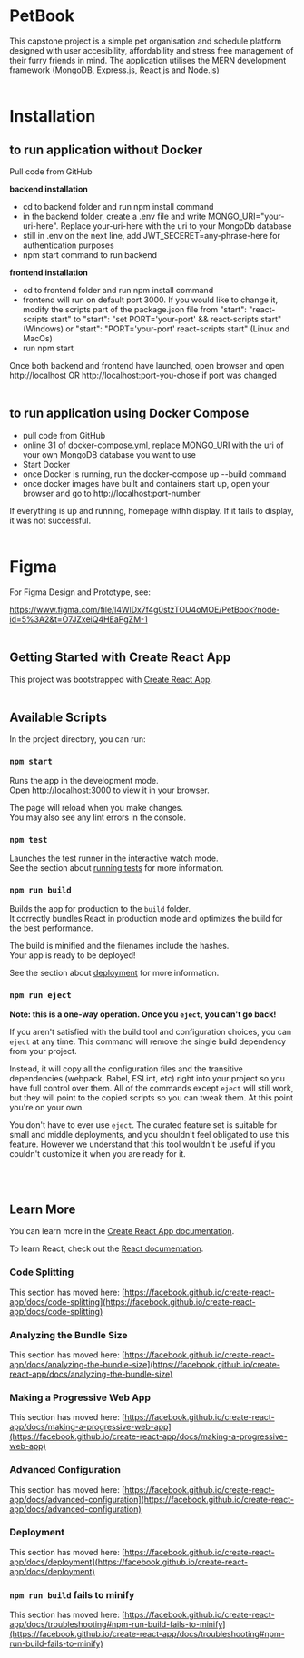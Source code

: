 # PetBook
This capstone project is a simple pet organisation and schedule platform designed with user accesibility, affordability and stress free management of their furry friends in mind. The application utilises the MERN development framework (MongoDB, Express.js, React.js and Node.js) <br/><br/>


# Installation <br/>
## to run application without Docker
Pull code from GitHub

**backend installation**
- cd to backend folder and run npm install command
- in the backend folder, create a .env file and write MONGO_URI="your-uri-here". Replace your-uri-here with the uri to your MongoDb database
- still in  .env on the next line, add JWT_SECERET=any-phrase-here for authentication purposes
- npm start command to run backend

**frontend installation**
- cd to frontend folder and run npm install command
- frontend will run on default port 3000. If you would like to change it, modify the scripts part of the package.json file from "start": "react-scripts start" to "start": "set PORT='your-port' && react-scripts start" (Windows) or "start": "PORT='your-port' react-scripts start" (Linux and MacOs)
- run npm start

Once both backend and frontend have launched, open browser and open http://localhost OR http://localhost:port-you-chose if port was changed
<br/>
<br/> 

## to run application using Docker Compose
- pull code from GitHub
- online 31 of docker-compose.yml, replace MONGO_URI with the uri of your own MongoDB database you want to use
- Start Docker
- once Docker is running, run the docker-compose up --build command
- once docker images have built and containers start up, open your browser and go to http://localhost:port-number




If everything is up and running, homepage withh display. If it fails to display, it was not successful.
<br/><br/>


# Figma 

For Figma Design and Prototype, see:

https://www.figma.com/file/l4WlDx7f4g0stzTOU4oMOE/PetBook?node-id=5%3A2&t=O7JZxeiQ4HEaPgZM-1 <br/><br/>


## Getting Started with Create React App

This project was bootstrapped with [Create React App](https://github.com/facebook/create-react-app). <br/><br/>

## Available Scripts

In the project directory, you can run:

### `npm start`

Runs the app in the development mode.\
Open [http://localhost:3000](http://localhost:3000) to view it in your browser.

The page will reload when you make changes.\
You may also see any lint errors in the console.

### `npm test`

Launches the test runner in the interactive watch mode.\
See the section about [running tests](https://facebook.github.io/create-react-app/docs/running-tests) for more information.

### `npm run build`

Builds the app for production to the `build` folder.\
It correctly bundles React in production mode and optimizes the build for the best performance.

The build is minified and the filenames include the hashes.\
Your app is ready to be deployed!

See the section about [deployment](https://facebook.github.io/create-react-app/docs/deployment) for more information.

### `npm run eject`

**Note: this is a one-way operation. Once you `eject`, you can't go back!**

If you aren't satisfied with the build tool and configuration choices, you can `eject` at any time. This command will remove the single build dependency from your project.

Instead, it will copy all the configuration files and the transitive dependencies (webpack, Babel, ESLint, etc) right into your project so you have full control over them. All of the commands except `eject` will still work, but they will point to the copied scripts so you can tweak them. At this point you're on your own.

You don't have to ever use `eject`. The curated feature set is suitable for small and middle deployments, and you shouldn't feel obligated to use this feature. However we understand that this tool wouldn't be useful if you couldn't customize it when you are ready for it.

<br/><br/>

## Learn More

You can learn more in the [Create React App documentation](https://facebook.github.io/create-react-app/docs/getting-started).

To learn React, check out the [React documentation](https://reactjs.org/).

### Code Splitting

This section has moved here: [https://facebook.github.io/create-react-app/docs/code-splitting](https://facebook.github.io/create-react-app/docs/code-splitting)

### Analyzing the Bundle Size

This section has moved here: [https://facebook.github.io/create-react-app/docs/analyzing-the-bundle-size](https://facebook.github.io/create-react-app/docs/analyzing-the-bundle-size)

### Making a Progressive Web App

This section has moved here: [https://facebook.github.io/create-react-app/docs/making-a-progressive-web-app](https://facebook.github.io/create-react-app/docs/making-a-progressive-web-app)

### Advanced Configuration

This section has moved here: [https://facebook.github.io/create-react-app/docs/advanced-configuration](https://facebook.github.io/create-react-app/docs/advanced-configuration)

### Deployment

This section has moved here: [https://facebook.github.io/create-react-app/docs/deployment](https://facebook.github.io/create-react-app/docs/deployment)

### `npm run build` fails to minify

This section has moved here: [https://facebook.github.io/create-react-app/docs/troubleshooting#npm-run-build-fails-to-minify](https://facebook.github.io/create-react-app/docs/troubleshooting#npm-run-build-fails-to-minify)




